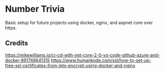 # Number Trivia
Basic setup for future projects using docker, nginx, and aspnet core over https.

## Credits
https://mikewilliams.io/ci-cd-with-net-core-2-0-vs-code-github-azure-and-docker-891748641315
https://www.humankode.com/ssl/how-to-set-up-free-ssl-certificates-from-lets-encrypt-using-docker-and-nginx
